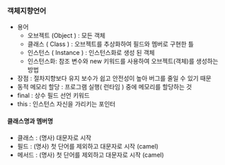### 객체지향언어
- 용어
    - 오브젝트 (Object ) : 모든 객체
    - 클래스 ( Class ) : 오브젝트를 추상화하여 필드와 멤버로 구현한 틀
    - 인스턴스 ( Instance ) : 인스턴스화로 생성 된 객체
    - 인스턴스화: 참조 변수와 new 키워드를 사용하여 오브젝트(객체)를 생성하는 방법
- 장점 : 절차지향보다 유지 보수가 쉽고 안전성이 높아 버그를 줄일 수 있기 때문
- 동적 메모리 할당 : 프로그램 실행( 런타임 ) 중에 메모리를 할당하는 것
- final : 상수 필드 선언 키워드
- this : 인스턴스 자신을 가리키는 포인터

#### 클래스명과 멤버명
- 클래스 : (명사) 대문자로 시작
- 필드 : (명사) 첫 단어를 제외하고 대문자로 시작 (camel)
- 메서드 : (명사) 첫 단어를 제외하고 대문자로 시작 (camel)
